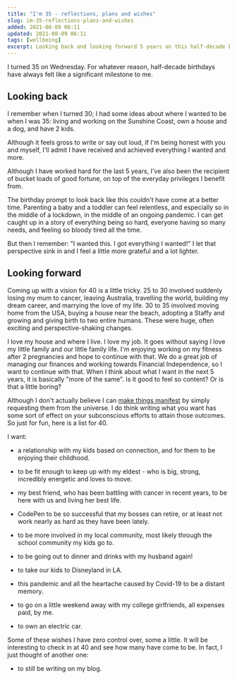 ```yaml
---
title: "I'm 35 - reflections, plans and wishes"
slug: im-35-reflections-plans-and-wishes
added: 2021-08-09 06:11
updated: 2021-08-09 06:11
tags: [wellbeing]
excerpt: Looking back and looking forward 5 years on this half-decade birthday.
---
```


I turned 35 on Wednesday. For whatever reason, half-decade birthdays have always felt like a significant milestone to me.

## Looking back

I remember when I turned 30; I had some ideas about where I wanted to be when I was 35: living and working on the Sunshine Coast, own a house and a dog, and have 2 kids. 

Although it feels gross to write or say out loud, if I'm being honest with you and myself, I'll admit I have received and achieved everything I wanted and more.

Although I have worked hard for the last 5 years, I've also been the recipient of bucket loads of good fortune, on top of the everyday privileges I benefit from.

The birthday prompt to look back like this couldn't have come at a better time. Parenting a baby and a toddler can feel relentless, and especially so in the middle of a lockdown, in the middle of an ongoing pandemic. I can get caught up in a story of everything being so hard, everyone having so many needs, and feeling so bloody tired all the time.

But then I remember: "I wanted this. I got everything I wanted!" I let that perspective sink in and I feel a little more grateful and a lot lighter.

## Looking forward

Coming up with a vision for 40 is a little tricky. 25 to 30 involved suddenly losing my mum to cancer, leaving Australia, travelling the world, building my dream career, and marrying the love of my life. 30 to 35 involved moving home from the USA, buying a house near the beach, adopting a Staffy and growing and giving birth to two entire humans. These were huge, often exciting and perspective-shaking changes.

I love my house and where I live. I love my job. It goes without saying I love my little family and our little family life. I'm enjoying working on my fitness after 2 pregnancies and hope to continue with that. We do a great job of managing our finances and working towards Financial Independence, so I want to continue with that. When I think about what I want in the next 5 years, it is basically "more of the same". Is it good to feel so content? Or is that a little boring?

Although I don't actually believe I can [make things manifest](https://www.vox.com/the-goods/21524975/manifesting-does-it-really-work-meme) by simply requesting them from the universe. I do think writing what you want has some sort of effect on your subconscious efforts to attain those outcomes. So just for fun, here is a list for 40.

I want:

- a relationship with my kids based on connection, and for them to be enjoying their childhood. 

- to be fit enough to keep up with my eldest - who is big, strong, incredibly energetic and loves to move.

- my best friend, who has been battling with cancer in recent years, to be here with us and living her best life.

- CodePen to be so successful that my bosses can retire, or at least not work nearly as hard as they have been lately.

- to be more involved in my local community, most likely through the school community my kids go to.

- to be going out to dinner and drinks with my husband again!

- to take our kids to Disneyland in LA.

- this pandemic and all the heartache caused by Covid-19 to be a distant memory.

- to go on a little weekend away with my college girlfriends, all expenses paid, by me.

- to own an electric car.

Some of these wishes I have zero control over, some a little. It will be interesting to check in at 40 and see how many have come to be. In fact, I just thought of another one:

- to still be writing on my blog.

